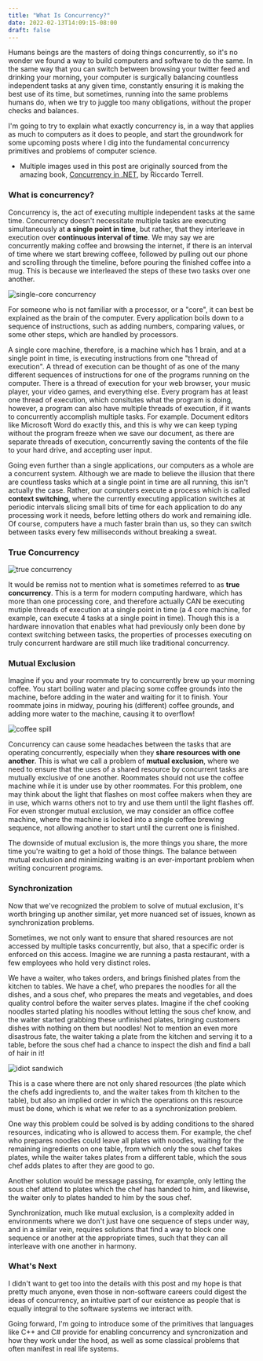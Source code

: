 ```yaml
---
title: "What Is Concurrency?"
date: 2022-02-13T14:09:15-08:00
draft: false
---
```


Humans beings are the masters of doing things concurrently, so it's no wonder we found a way to build computers and software to do the same. In the same way that you can switch between browsing your twitter feed and drinking your morning, your computer is surgically balancing countless independent tasks at any given time, constantly ensuring it is making the best use of its time, but sometimes, running into the same problems humans do, when we try to juggle too many obligations, without the proper checks and balances.

I'm going to try to explain what exactly concurrency is, in a way that applies as much to computers as it does to people, and start the groundwork for some upcoming posts where I dig into the fundamental concurrency primitives and problems of computer science.

* Multiple images used in this post are originally sourced from the amazing book, [Concurrency in .NET](https://www.manning.com/books/concurrency-in-dot-net), by Riccardo Terrell.

### What is concurrency?

Concurrency is, the act of executing multiple independent tasks at the same time. Concurrency doesn't necessitate multiple tasks are executing simultaneously at **a single point in time**, but rather, that they interleave in execution over **continuous interval of time**. We may say we are concurrently making coffee and browsing the internet, if there is an interval of time where we start brewing coffeee, followed by pulling out our phone and scrolling through the timeline, before pouring the finished coffee into a mug. This is because we interleaved the steps of these two tasks over one another.

![single-core concurrency](/single_core_concurrency.png)

For someone who is not familiar with a processor, or a "core", it can best be explained as the brain of the computer. Every application boils down to a sequence of instructions, such as adding numbers, comparing values, or some other steps, which are handled by processors.

A single core machine, therefore, is a machine which has 1 brain, and at a single point in time, is executing instructions from one "thread of execution". A thread of execution can be thought of as one of the many different sequences of instructions for one of the programs running on the computer. There is a thread of execution for your web browser, your music player, your video games, and everything else. Every program has at least one thread of execution, which consitutes what the program is doing, however, a program can also have multiple threads of execution, if it wants to concurrently accomplish multiple tasks. For example. Document editors like Microsoft Word do exactly this, and this is why we can keep typing without the program freeze when we save our document, as there are separate threads of execution, concurrently saving the contents of the file to your hard drive, and accepting user input.

Going even further than a single applications, our computers as a whole are a concurrent system. Although we are made to believe the illusion that there are countless tasks which at a single point in time are all running, this isn't actually the case. Rather, our computers execute a process which is called **context switching**, where the currently executing application switches at periodic intervals slicing small bits of time for each application to do any processing work it needs, before letting others do work and remaining idle. Of course, computers have a much faster brain than us, so they can switch between tasks every few milliseconds without breaking a sweat.

### True Concurrency

![true concurrency](/true_concurrency.png)

It would be remiss not to mention what is sometimes referred to as **true concurrency**. This is a term for modern computing hardware, which has more than one processing core, and therefore actually CAN be executing mutiple threads of execution at a single point in time (a 4 core machine, for example, can execute 4 tasks at a single point in time). Though this is a hardware innovation that enables what had previously only been done by context switching between tasks, the properties of processes executing on truly concurrent hardware
are still much like traditional concurrency.

### Mutual Exclusion

Imagine if you and your roommate try to concurrently brew up your morning coffee. You start boiling water and placing some coffee grounds into the machine, before adding in the water and waiting for it to finish. Your roommate joins in midway, pouring his (different) coffee grounds, and adding more water to the machine, causing it to overflow! 

![coffee spill](https://media.giphy.com/media/9lEGNc2hPkmevAciHq/giphy.gif)

Concurrency can cause some headaches between the tasks that are operating concurrently, especially when they **share resources with one another**. This is what we call a problem of **mutual exclusion**, where we need to ensure that the uses of a shared resource by concurrent tasks are mutually exclusive of one another. Roommates should not use the coffee machine while it is under use by other roommates. For this problem, one may think about the light that flashes on most coffee makers when they are in use, which warns others not to try and use them until the light flashes off. For even stronger mutual exclusion, we may consider an office coffee machine, where the machine is locked into a single coffee brewing sequence, not allowing another to start until the current one is finished.

The downside of mutual exclusion is, the more things you share, the more time you're waiting to get a hold of those things. The balance between mutual exclusion and minimizing waiting is an ever-important problem when writing concurrent programs.

### Synchronization

Now that we've recognized the problem to solve of mutual exclusion, it's worth bringing up another similar, yet more nuanced set of issues, known as synchronization problems.

Sometimes, we not only want to ensure that shared resources are not accessed by multiple tasks concurrently, but also, that a specific order is enforced on this access. Imagine we are running a pasta restaurant, with a few employees who hold very distinct roles.

We have a waiter, who takes orders, and brings finished plates from the kitchen to tables. We have a chef, who prepares the noodles for all the dishes, and a sous chef, who prepares the meats and vegetables, and does quality control before the waiter serves plates. Imagine if the chef cooking noodles started plating his noodles without letting the sous chef know, and the waiter started grabbing these unfinished plates, bringing customers dishes with nothing on them but noodles! Not to mention an even more disastrous fate, the waiter taking a plate from the kitchen and serving it to a table, before the sous chef had a chance to inspect the dish and find a ball of hair in it!

![idiot sandwich](https://media.giphy.com/media/3o85xnoIXebk3xYx4Q/giphy.gif)

This is a case where there are not only shared resources (the plate which the chefs add ingredients to, and the waiter takes from th kitchen to the table), but also an implied order in which the operations on this resource must be done, which is what we refer to as a synchronization problem.

One way this problem could be solved is by adding conditions to the shared resources, indicating who is allowed to access them. For example, the chef who prepares noodles could leave all plates with noodles, waiting for the remaining ingredients on one table, from which only the sous chef takes plates, while the waiter takes plates from a different table, which the sous chef adds plates to after they are good to go.

Another solution would be message passing, for example, only letting the sous chef attend to plates which the chef has handed to him, and likewise, the waiter only to plates handed to him by the sous chef.

Synchronization, much like mutual exclusion, is a complexity added in environments where we don't just have one sequence of steps under way, and in a similar vein, requires solutions that find a way to block one sequence or another at the appropriate times, such that they can all interleave with one another in harmony.

### What's Next

I didn't want to get too into the details with this post and my hope is that pretty much anyone, even those in non-software careers could digest the ideas of concurrency, an intuitive part of our existence as people that is equally integral to the software systems we interact with.

Going forward, I'm going to introduce some of the primitives that languages like C++ and C# provide for enabling concurrency and syncronization and how they work under the hood, as well as some classical problems that often manifest in real life systems.